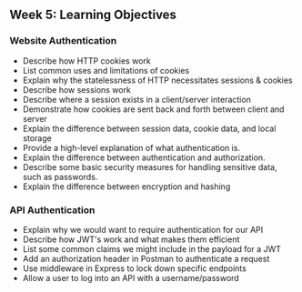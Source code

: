 
## Week 5: Learning Objectives 

### Website Authentication

* Describe how HTTP cookies work
* List common uses and limitations of cookies
* Explain why the statelessness of HTTP necessitates sessions & cookies
* Describe how sessions work
* Describe where a session exists in a client/server interaction
* Demonstrate how cookies are sent back and forth between client and server
* Explain the difference between session data, cookie data, and local storage
* Provide a high-level explanation of what authentication is.
* Explain the difference between authentication and authorization.
* Describe some basic security measures for handling sensitive data, such as passwords.
* Explain the difference between encryption and hashing

### API Authentication

* Explain why we would want to require authentication for our API 
* Describe how JWT's work and what makes them efficient 
* List some common claims we might include in the payload for a JWT
* Add an authorization header in Postman to authenticate a request
* Use middleware in Express to lock down specific endpoints
* Allow a user to log into an API with a username/password
